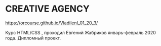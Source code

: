 # CREATIVE AGENCY
https://orcourse.github.io/VladilenI_01_20_3/

Курс HTML/CSS , проходил Евгений Жабриков январь-февраль 2020 года. Дипломный проект.
